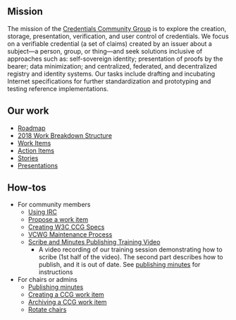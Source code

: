 ## Mission
The mission of the [Credentials Community Group](https://www.w3.org/community/credentials) is to explore the creation, storage, presentation, verification, and user control of credentials. We focus on a verifiable credential (a set of claims) created by an issuer about a subject—a person, group, or thing—and seek solutions inclusive of approaches such as: self-sovereign identity; presentation of proofs by the bearer; data minimization; and centralized, federated, and decentralized registry and identity systems. Our tasks include drafting and incubating Internet specifications for further standardization and prototyping and testing reference implementations.

## Our work

- [Roadmap](roadmap/)
- [2018 Work Breakdown Structure](Credentials-Community-Group-2018-WBS.png)
- [Work Items](https://w3c-ccg.github.io/community/work_items.html)
- [Action Items](https://github.com/w3c-ccg/community/issues?q=is%3Aopen+is%3Aissue+label%3A%22action+item%22)   
- [Stories](stories/)
- [Presentations](presentations/)

## How-tos
- For community members
  - [Using IRC](irc_ref.md)
  - [Propose a work item](propose_work_item.md)
  - [Creating W3C CCG Specs](specs.md)
  - [VCWG Maintenance Process](https://github.com/w3c-ccg/w3c-ccg.github.io/blob/master/VCWGmaintprocess.md) 
  - [Scribe and Minutes Publishing Training Video](https://www.youtube.com/watch?v=0Sn7co2eSCo&t=1s)
    - A video recording of our training session demonstrating how to scribe (1st half of the video). The second part describes how to publish, and it is out of date. See [publishing minutes](https://github.com/w3c-ccg/meetings/blob/gh-pages/README.md) for instructions
- For chairs or admins
  - [Publishing minutes](publish_minutes.md)
  - [Creating a CCG work item](create_work_item.md)
  - [Archiving a CCG work item](archive_work_item.md)
  - [Rotate chairs](rotate_chairs.md)

   

